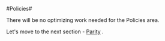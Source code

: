 #Policies#

There will be no optimizing work needed for the Policies area.

Let's move to the next section - [Parity](https://github.com/Azure/AzureGlobalConnectionCenter/edit/master/PlayBook/Optimizing/Guidance/Parities.md) .


